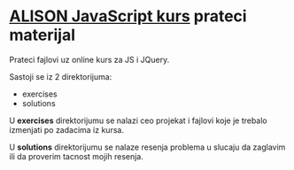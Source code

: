 # [ALISON JavaScript kurs][l1] prateci materijal

[l1]: https://alison.com/courses/JavaScript-and-jQuery

Prateci fajlovi uz online kurs za JS i JQuery.

Sastoji se iz 2 direktorijuma:
  - exercises
  - solutions

U __exercises__ direktorijumu se nalazi ceo projekat i fajlovi koje je trebalo izmenjati po zadacima iz kursa.

U __solutions__ direktorijumu se nalaze resenja problema u slucaju da zaglavim ili da proverim tacnost mojih resenja.
